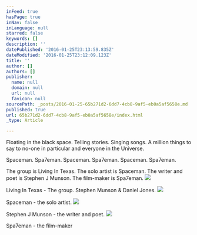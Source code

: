```yaml
---
inFeed: true
hasPage: true
inNav: false
inLanguage: null
starred: false
keywords: []
description: ''
datePublished: '2016-01-25T23:13:59.835Z'
dateModified: '2016-01-25T23:12:09.123Z'
title: ''
author: []
authors: []
publisher:
  name: null
  domain: null
  url: null
  favicon: null
sourcePath: _posts/2016-01-25-65b271d2-6dd7-4cb8-9af5-eb0a5af5658e.md
published: true
url: 65b271d2-6dd7-4cb8-9af5-eb0a5af5658e/index.html
_type: Article

---
```

Floating in the black space. Telling stories. Singing songs. A million things to say to no-one in particular and everyone in the Universe.

Spaceman. Spa7eman. Spaceman. Spa7eman. Spaceman. Spa7eman.

The group is Living In Texas. The solo artist is Spaceman. The writer and poet is Stephen J Munson. The film-maker is Spa7eman.
![](https://the-grid-user-content.s3-us-west-2.amazonaws.com/862db5b9-7f5c-4bed-8aa6-ef5e1da72e93.JPG)

Living In Texas - The group. Stephen Munson & Daniel Jones.
![](https://the-grid-user-content.s3-us-west-2.amazonaws.com/8b32c08d-8fe7-432e-941c-5de7da49c190.JPG)

Spaceman - the solo artist.
![](https://the-grid-user-content.s3-us-west-2.amazonaws.com/ea376233-9a94-4a2f-8a7c-434091e956f8.JPG)

Stephen J Munson - the writer and poet.
![](https://the-grid-user-content.s3-us-west-2.amazonaws.com/8710db63-c9dd-4d36-bfa3-6c5474bb84a4.jpg)

Spa7eman - the film-maker